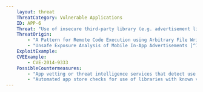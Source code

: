 ```yaml
---
    layout: threat
    ThreatCategory: Vulnerable Applications
    ID: APP-6
    Threat: "Use of insecure third-party library (e.g. advertisement library, library with known vulnerabilities)"
    ThreatOrigin:
        - "A Pattern for Remote Code Execution using Arbitrary File Writes and MultiDex Applications [^73]"
        - "Unsafe Exposure Analysis of Mobile In-App Advertisements [^74]"
    ExploitExample:
    CVEExample:
        - CVE-2014-9333
    PossibleCountermeasures:
        - "App vetting or threat intelligence services that detect use of libraries with known vulnerabilities"
        - "Automated app store checks for use of libraries with known vulnerabilities (e.g. the Google Play App Security Improvement Program)"
---
```

